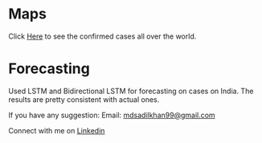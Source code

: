 # Maps

Click [Here](https://sadilkhan.github.io/COVID-19-Analysis/corona_country.html) to see the confirmed cases all over the world. 

# Forecasting

Used LSTM and Bidirectional LSTM for forecasting on cases on India.
The results are pretty consistent with actual ones.

If you have any suggestion:
Email: mdsadilkhan99@gmail.com

Connect with me on [Linkedin](https://www.linkedin.com/in/md-sadil-khan-a96568170)
